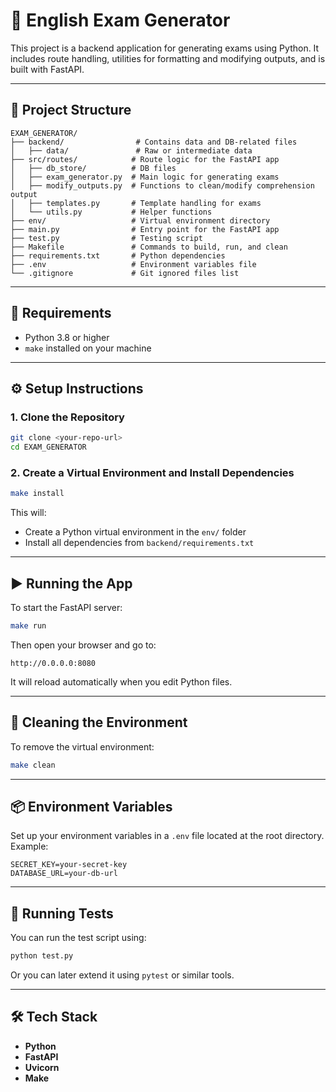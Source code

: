 # 📝 English Exam Generator

This project is a backend application for generating exams using Python. It includes route handling, utilities for formatting and modifying outputs, and is built with FastAPI.

---

## 📁 Project Structure

```
EXAM_GENERATOR/
├── backend/                # Contains data and DB-related files
│   ├── data/               # Raw or intermediate data
├── src/routes/            # Route logic for the FastAPI app
│   ├── db_store/          # DB files
│   ├── exam_generator.py  # Main logic for generating exams
│   ├── modify_outputs.py  # Functions to clean/modify comprehension output
│   ├── templates.py       # Template handling for exams
│   └── utils.py           # Helper functions
├── env/                   # Virtual environment directory
├── main.py                # Entry point for the FastAPI app
├── test.py                # Testing script 
├── Makefile               # Commands to build, run, and clean
├── requirements.txt       # Python dependencies
├── .env                   # Environment variables file
└── .gitignore             # Git ignored files list
```

---

## 🧪 Requirements

- Python 3.8 or higher
- `make` installed on your machine

---

## ⚙️ Setup Instructions

### 1. Clone the Repository

```bash
git clone <your-repo-url>
cd EXAM_GENERATOR
```

### 2. Create a Virtual Environment and Install Dependencies

```bash
make install
```

This will:
- Create a Python virtual environment in the `env/` folder
- Install all dependencies from `backend/requirements.txt`

---

## ▶️ Running the App

To start the FastAPI server:

```bash
make run
```

Then open your browser and go to:

```
http://0.0.0.0:8080
```

It will reload automatically when you edit Python files.

---

## 🧼 Cleaning the Environment

To remove the virtual environment:

```bash
make clean
```

---

## 📦 Environment Variables

Set up your environment variables in a `.env` file located at the root directory. Example:

```
SECRET_KEY=your-secret-key
DATABASE_URL=your-db-url
```

---

## 🧪 Running Tests

You can run the test script using:

```bash
python test.py
```

Or you can later extend it using `pytest` or similar tools.

---

## 🛠️ Tech Stack

- **Python**
- **FastAPI**
- **Uvicorn**
- **Make**


